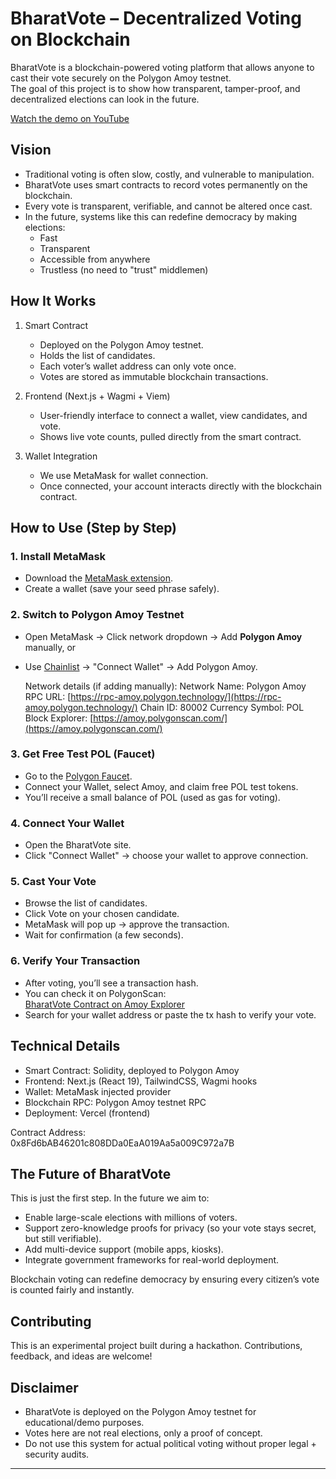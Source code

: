 # BharatVote – Decentralized Voting on Blockchain

BharatVote is a blockchain-powered voting platform that allows anyone to cast their vote securely on the Polygon Amoy testnet.  
The goal of this project is to show how transparent, tamper-proof, and decentralized elections can look in the future.


[Watch the demo on YouTube](https://youtu.be/FwII-n1rLLc)

##  Vision

- Traditional voting is often slow, costly, and vulnerable to manipulation.  
- BharatVote uses smart contracts to record votes permanently on the blockchain.  
- Every vote is transparent, verifiable, and cannot be altered once cast.  
- In the future, systems like this can redefine democracy by making elections:
  - Fast
  - Transparent 
  - Accessible from anywhere 
  - Trustless (no need to "trust" middlemen) 
    

##  How It Works

1. Smart Contract  
   - Deployed on the Polygon Amoy testnet.  
   - Holds the list of candidates.  
   - Each voter’s wallet address can only vote once.  
   - Votes are stored as immutable blockchain transactions.

2. Frontend (Next.js + Wagmi + Viem)  
   - User-friendly interface to connect a wallet, view candidates, and vote.  
   - Shows live vote counts, pulled directly from the smart contract.  

3. Wallet Integration  
   - We use MetaMask for wallet connection.  
   - Once connected, your account interacts directly with the blockchain contract.


##  How to Use (Step by Step)

### 1. Install MetaMask
- Download the [MetaMask extension](https://metamask.io/download/).  
- Create a wallet (save your seed phrase safely).  

### 2. Switch to Polygon Amoy Testnet
- Open MetaMask → Click network dropdown → Add **Polygon Amoy** manually, or  
- Use [Chainlist](https://chainlist.org/chain/80002) → "Connect Wallet" → Add Polygon Amoy.  

    Network details (if adding manually):
    Network Name: Polygon Amoy
    RPC URL: [https://rpc-amoy.polygon.technology/](https://rpc-amoy.polygon.technology/)
    Chain ID: 80002
    Currency Symbol: POL
    Block Explorer: [https://amoy.polygonscan.com/](https://amoy.polygonscan.com/)


### 3. Get Free Test POL (Faucet)
- Go to the [Polygon Faucet](https://faucet.polygon.technology/).  
- Connect your Wallet, select Amoy, and claim free POL test tokens.  
- You’ll receive a small balance of POL (used as gas for voting).

### 4. Connect Your Wallet
- Open the BharatVote site.  
- Click "Connect Wallet" → choose your wallet to approve connection.  

### 5. Cast Your Vote
- Browse the list of candidates.  
- Click Vote on your chosen candidate.  
- MetaMask will pop up → approve the transaction.  
- Wait for confirmation (a few seconds).

### 6. Verify Your Transaction
- After voting, you’ll see a transaction hash.  
- You can check it on PolygonScan:  
   [BharatVote Contract on Amoy Explorer](https://amoy.polygonscan.com/address/0x8Fd6bAB46201c808DDa0EaA019Aa5a009C972a7B)  
- Search for your wallet address or paste the tx hash to verify your vote.


##  Technical Details

- Smart Contract: Solidity, deployed to Polygon Amoy  
- Frontend: Next.js (React 19), TailwindCSS, Wagmi hooks  
- Wallet: MetaMask injected provider  
- Blockchain RPC: Polygon Amoy testnet RPC  
- Deployment: Vercel (frontend)  

Contract Address:  
0x8Fd6bAB46201c808DDa0EaA019Aa5a009C972a7B


## The Future of BharatVote

This is just the first step. In the future we aim to:  
- Enable large-scale elections with millions of voters.  
- Support zero-knowledge proofs for privacy (so your vote stays secret, but still verifiable).  
- Add multi-device support (mobile apps, kiosks).  
- Integrate government frameworks for real-world deployment.  

Blockchain voting can redefine democracy by ensuring every citizen’s vote is counted fairly and instantly.


## Contributing
This is an experimental project built during a hackathon. Contributions, feedback, and ideas are welcome!  


## Disclaimer
- BharatVote is deployed on the Polygon Amoy testnet for educational/demo purposes.  
- Votes here are not real elections, only a proof of concept.  
- Do not use this system for actual political voting without proper legal + security audits.


---
